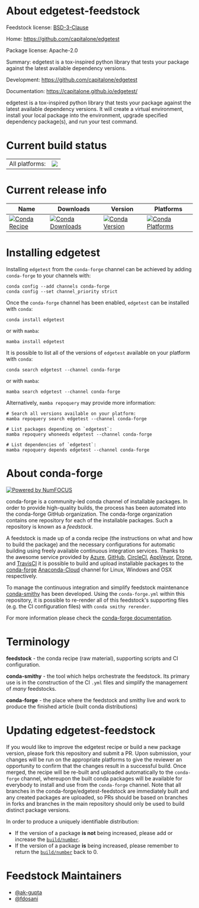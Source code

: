 About edgetest-feedstock
========================

Feedstock license: [BSD-3-Clause](https://github.com/conda-forge/edgetest-feedstock/blob/main/LICENSE.txt)

Home: https://github.com/capitalone/edgetest

Package license: Apache-2.0

Summary: edgetest is a tox-inspired python library that tests your package against the latest available dependency versions.

Development: https://github.com/capitalone/edgetest

Documentation: https://capitalone.github.io/edgetest/

edgetest is a tox-inspired python library that tests your package against the latest available dependency versions.
It will create a virtual environment, install your local package into the environment, upgrade specified dependency
package(s), and run your test command.


Current build status
====================


<table><tr><td>All platforms:</td>
    <td>
      <a href="https://dev.azure.com/conda-forge/feedstock-builds/_build/latest?definitionId=14704&branchName=main">
        <img src="https://dev.azure.com/conda-forge/feedstock-builds/_apis/build/status/edgetest-feedstock?branchName=main">
      </a>
    </td>
  </tr>
</table>

Current release info
====================

| Name | Downloads | Version | Platforms |
| --- | --- | --- | --- |
| [![Conda Recipe](https://img.shields.io/badge/recipe-edgetest-green.svg)](https://anaconda.org/conda-forge/edgetest) | [![Conda Downloads](https://img.shields.io/conda/dn/conda-forge/edgetest.svg)](https://anaconda.org/conda-forge/edgetest) | [![Conda Version](https://img.shields.io/conda/vn/conda-forge/edgetest.svg)](https://anaconda.org/conda-forge/edgetest) | [![Conda Platforms](https://img.shields.io/conda/pn/conda-forge/edgetest.svg)](https://anaconda.org/conda-forge/edgetest) |

Installing edgetest
===================

Installing `edgetest` from the `conda-forge` channel can be achieved by adding `conda-forge` to your channels with:

```
conda config --add channels conda-forge
conda config --set channel_priority strict
```

Once the `conda-forge` channel has been enabled, `edgetest` can be installed with `conda`:

```
conda install edgetest
```

or with `mamba`:

```
mamba install edgetest
```

It is possible to list all of the versions of `edgetest` available on your platform with `conda`:

```
conda search edgetest --channel conda-forge
```

or with `mamba`:

```
mamba search edgetest --channel conda-forge
```

Alternatively, `mamba repoquery` may provide more information:

```
# Search all versions available on your platform:
mamba repoquery search edgetest --channel conda-forge

# List packages depending on `edgetest`:
mamba repoquery whoneeds edgetest --channel conda-forge

# List dependencies of `edgetest`:
mamba repoquery depends edgetest --channel conda-forge
```


About conda-forge
=================

[![Powered by
NumFOCUS](https://img.shields.io/badge/powered%20by-NumFOCUS-orange.svg?style=flat&colorA=E1523D&colorB=007D8A)](https://numfocus.org)

conda-forge is a community-led conda channel of installable packages.
In order to provide high-quality builds, the process has been automated into the
conda-forge GitHub organization. The conda-forge organization contains one repository
for each of the installable packages. Such a repository is known as a *feedstock*.

A feedstock is made up of a conda recipe (the instructions on what and how to build
the package) and the necessary configurations for automatic building using freely
available continuous integration services. Thanks to the awesome service provided by
[Azure](https://azure.microsoft.com/en-us/services/devops/), [GitHub](https://github.com/),
[CircleCI](https://circleci.com/), [AppVeyor](https://www.appveyor.com/),
[Drone](https://cloud.drone.io/welcome), and [TravisCI](https://travis-ci.com/)
it is possible to build and upload installable packages to the
[conda-forge](https://anaconda.org/conda-forge) [Anaconda-Cloud](https://anaconda.org/)
channel for Linux, Windows and OSX respectively.

To manage the continuous integration and simplify feedstock maintenance
[conda-smithy](https://github.com/conda-forge/conda-smithy) has been developed.
Using the ``conda-forge.yml`` within this repository, it is possible to re-render all of
this feedstock's supporting files (e.g. the CI configuration files) with ``conda smithy rerender``.

For more information please check the [conda-forge documentation](https://conda-forge.org/docs/).

Terminology
===========

**feedstock** - the conda recipe (raw material), supporting scripts and CI configuration.

**conda-smithy** - the tool which helps orchestrate the feedstock.
                   Its primary use is in the construction of the CI ``.yml`` files
                   and simplify the management of *many* feedstocks.

**conda-forge** - the place where the feedstock and smithy live and work to
                  produce the finished article (built conda distributions)


Updating edgetest-feedstock
===========================

If you would like to improve the edgetest recipe or build a new
package version, please fork this repository and submit a PR. Upon submission,
your changes will be run on the appropriate platforms to give the reviewer an
opportunity to confirm that the changes result in a successful build. Once
merged, the recipe will be re-built and uploaded automatically to the
`conda-forge` channel, whereupon the built conda packages will be available for
everybody to install and use from the `conda-forge` channel.
Note that all branches in the conda-forge/edgetest-feedstock are
immediately built and any created packages are uploaded, so PRs should be based
on branches in forks and branches in the main repository should only be used to
build distinct package versions.

In order to produce a uniquely identifiable distribution:
 * If the version of a package **is not** being increased, please add or increase
   the [``build/number``](https://docs.conda.io/projects/conda-build/en/latest/resources/define-metadata.html#build-number-and-string).
 * If the version of a package **is** being increased, please remember to return
   the [``build/number``](https://docs.conda.io/projects/conda-build/en/latest/resources/define-metadata.html#build-number-and-string)
   back to 0.

Feedstock Maintainers
=====================

* [@ak-gupta](https://github.com/ak-gupta/)
* [@fdosani](https://github.com/fdosani/)

